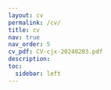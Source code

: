 ```yaml
---
layout: cv
permalink: /cv/
title: cv
nav: true
nav_order: 5
cv_pdf: CV-cjx-20240203.pdf
description: 
toc:
  sidebar: left
---
```

